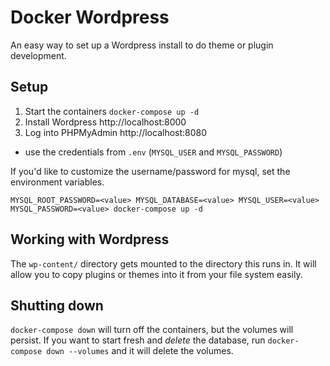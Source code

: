 # Docker Wordpress
An easy way to set up a Wordpress install to do theme or plugin development.

## Setup
1. Start the containers `docker-compose up -d`
2. Install Wordpress http://localhost:8000
3. Log into PHPMyAdmin http://localhost:8080
  - use the credentials from `.env` (`MYSQL_USER` and `MYSQL_PASSWORD`)

If you'd like to customize the username/password for mysql, set the environment variables.
```
MYSQL_ROOT_PASSWORD=<value> MYSQL_DATABASE=<value> MYSQL_USER=<value> MYSQL_PASSWORD=<value> docker-compose up -d
```

## Working with Wordpress
The `wp-content/` directory gets mounted to the directory this runs in. It will allow you to copy plugins or themes into it from your file system easily.

## Shutting down
`docker-compose down` will turn off the containers, but the volumes will persist. If you want to start fresh and *delete* the database, run `docker-compose down --volumes` and it will delete the volumes.